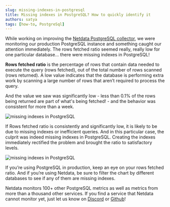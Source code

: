 ```yaml
---
slug: missing-indexes-in-postgresql
title: Missing indexes in PostgreSQL? How to quickly identify it
authors: satya
tags: [how-to, PostgreSql]
---
```


While working on improving the <a href="https://netdata.cloud/postgresql-monitoring/">Netdata PostgreSQL collector</a>, we were monitoring our production PostgreSQL instance and something caught our attention immediately. The rows fetched ratio seemed really, really low for one particular database... there were missing indexes in PostgreSQL!
<!--truncate-->
<b>Rows fetched ratio</b> is the percentage of rows that contain data needed to execute the query (rows fetched), out of the total number of rows scanned (rows returned). A low value indicates that the database is performing extra work by scanning a large number of rows that aren’t required to process the query.

And the value we saw was significantly low - less than 0.1% of the rows being returned are part of what's being fetched! - and the behavior was consistent for more than a week.

![missing indexes in PostgreSQL](https://netdatacloud20.kinsta.cloud/wp-content/uploads/2022/10/Screen-Shot-2022-10-05-at-17.01.51-600x228.png)

If Rows fetched ratio is consistently and significantly low, it is likely to be due to missing indexes or inefficient queries. And in this particular case, the culprit was indeed missing indexes in PostgreSQL. Creating the indexes immediately rectified the problem and brought the ratio to satisfactory levels.

![missing indexes in PostgreSQL](https://netdatacloud20.kinsta.cloud/wp-content/uploads/2022/10/Screen-Shot-2022-10-05-at-17.03.27-600x225.png)

If you’re using PostgreSQL in production, keep an eye on your rows fetched ratio. And if you’re using Netdata, be sure to filter the chart by different databases to see if any of them are missing indexes.

Netdata monitors 100+ other PostgreSQL metrics as well as metrics from more than a thousand other services. If you find a service that Netdata cannot monitor yet, just let us know on <a href="https://discord.com/invite/mPZ6WZKKG2">Discord</a> or <a href="https://github.com/netdata/netdata/">Github</a>!